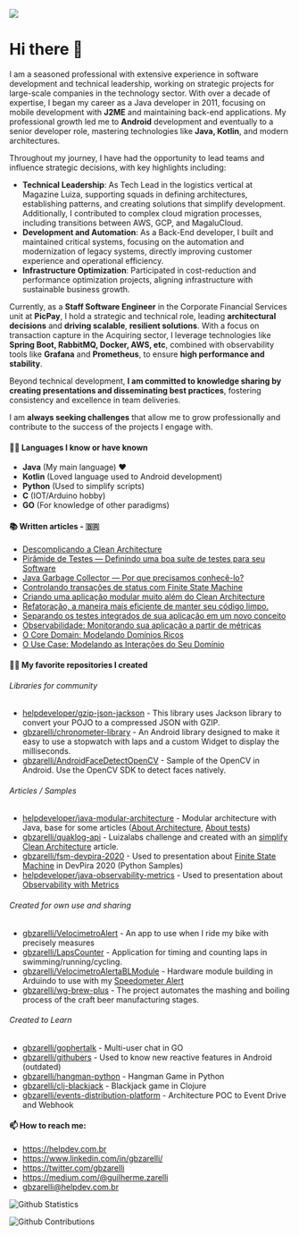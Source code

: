 ![](http://estruyf-github.azurewebsites.net/api/VisitorHit?user=gbzarelli&repo=gbzarelli&countColorcountColor)

<h1>Hi there 👋</h1>

I am a seasoned professional with extensive experience in software development and technical leadership, working on strategic projects for large-scale companies in the technology sector. With over a decade of expertise, I began my career as a Java developer in 2011, focusing on mobile development with **J2ME** and maintaining back-end applications. My professional growth led me to **Android** development and eventually to a senior developer role, mastering technologies like **Java, Kotlin**, and modern architectures.

Throughout my journey, I have had the opportunity to lead teams and influence strategic decisions, with key highlights including:

- **Technical Leadership**: As Tech Lead in the logistics vertical at Magazine Luiza, supporting squads in defining architectures, establishing patterns, and creating solutions that simplify development. Additionally, I contributed to complex cloud migration processes, including transitions between AWS, GCP, and MagaluCloud.
- **Development and Automation**: As a Back-End developer, I built and maintained critical systems, focusing on the automation and modernization of legacy systems, directly improving customer experience and operational efficiency.
- **Infrastructure Optimization**: Participated in cost-reduction and performance optimization projects, aligning infrastructure with sustainable business growth.

Currently, as a **Staff Software Engineer** in the Corporate Financial Services unit at **PicPay**, I hold a strategic and technical role, leading **architectural decisions** and **driving scalable**, **resilient solutions**. With a focus on transaction capture in the Acquiring sector, I leverage technologies like **Spring Boot, RabbitMQ, Docker, AWS, etc**, combined with observability tools like **Grafana** and **Prometheus**, to ensure **high performance and stability**.

Beyond technical development, **I am committed to knowledge sharing by creating presentations and disseminating best practices**, fostering consistency and excellence in team deliveries.

I am **always seeking challenges** that allow me to grow professionally and contribute to the success of the projects I engage with.

#### 👨‍💻 Languages I know or have known

- **Java** (My main language) ❤️
- **Kotlin** (Loved language used to Android development)
- **Python** (Used to simplify scripts)
- **C** (IOT/Arduino hobby)
- **GO** (For knowledge of other paradigms)

#### 📚 Written articles - 🇧🇷

- [Descomplicando a Clean Architecture](https://medium.com/luizalabs/descomplicando-a-clean-architecture-cf4dfc4a1ac6)
- [Pirâmide de Testes — Definindo uma boa suíte de testes para seu Software](https://medium.com/luizalabs/pir%C3%A2mide-de-testes-definindo-uma-boa-su%C3%ADte-de-testes-para-seu-software-a6864886f29b)
- [Java Garbage Collector — Por que precisamos conhecê-lo?](https://medium.com/luizalabs/java-garbage-collector-porque-precisamos-conhec%C3%AA-lo-9d26ebb0a6d8)
- [Controlando transações de status com Finite State Machine](https://medium.com/luizalabs/controlando-transa%C3%A7%C3%B5es-de-status-com-finite-state-machine-7f47b906174a)
- [Criando uma aplicação modular muito além do Clean Architecture](https://medium.com/luizalabs/criando-uma-aplica%C3%A7%C3%A3o-modular-muito-al%C3%A9m-do-clean-architecture-5dde3687c5d6)
- [Refatoração, a maneira mais eficiente de manter seu código limpo.](https://medium.com/luizalabs/refatora%C3%A7%C3%A3o-a-maneira-mais-eficiente-de-manter-seu-c%C3%B3digo-limpo-3f6439da90db)
- [Separando os testes integrados de sua aplicação em um novo conceito](https://medium.com/luizalabs/separando-os-testes-integrados-de-sua-aplica%C3%A7%C3%A3o-em-um-novo-conceito-4f511ebb53a4)
- [Observabilidade: Monitorando sua aplicação a partir de métricas](https://medium.com/@guilherme.zarelli/observabilidade-monitorando-sua-aplicacao-a-partir-de-metricas-bd1b2d0ba1f8)
- [O Core Domain: Modelando Domínios Ricos](https://medium.com/@guilherme.zarelli/o-core-domain-modelando-dom%C3%ADnios-ricos-f1fe664c998f)
- [O Use Case: Modelando as Interações do Seu Domínio](https://medium.com/inside-picpay/o-use-case-modelando-as-intera%C3%A7%C3%B5es-do-seu-dom%C3%ADnio-c6c568270d0c)

#### 👨‍💻 My favorite repositories I created

###### Libraries for community
- [helpdeveloper/gzip-json-jackson](https://github.com/helpdeveloper/gzip-json-jackson) - This library uses Jackson library to convert your POJO to a compressed JSON with GZIP.
- [gbzarelli/chronometer-library](https://github.com/gbzarelli/chronometer-library) - An Android library designed to make it easy to use a stopwatch with laps and a custom Widget to display the milliseconds.
- [gbzarelli/AndroidFaceDetectOpenCV](https://github.com/gbzarelli/AndroidFaceDetectOpenCV) - Sample of the OpenCV in Android. Use the OpenCV SDK to detect faces natively.

###### Articles / Samples
- [helpdeveloper/java-modular-architecture](https://github.com/helpdeveloper/java-modular-architecture) - Modular architecture with Java, base for some articles ([About Architecture](https://medium.com/luizalabs/criando-uma-aplica%C3%A7%C3%A3o-modular-muito-al%C3%A9m-do-clean-architecture-5dde3687c5d6), [About tests](https://medium.com/luizalabs/separando-os-testes-integrados-de-sua-aplica%C3%A7%C3%A3o-em-um-novo-conceito-4f511ebb53a4))
- [gbzarelli/quaklog-api](https://github.com/gbzarelli/quaklog-api) - Luizalabs challenge and created with an [simplify Clean Architecture](https://medium.com/luizalabs/descomplicando-a-clean-architecture-cf4dfc4a1ac6) article.
- [gbzarelli/fsm-devpira-2020](https://github.com/gbzarelli/fsm-devpira-2020) - Used to presentation about [Finite State Machine](https://medium.com/luizalabs/controlando-transa%C3%A7%C3%B5es-de-status-com-finite-state-machine-7f47b906174a) in DevPira 2020 (Python Samples)
- [helpdeveloper/java-observability-metrics](https://github.com/helpdeveloper/java-observability-metrics) - Used to presentation about [Observability with Metrics](https://medium.com/luizalabs/observabilidade-monitorando-sua-aplicacao-a-partir-de-metricas-bd1b2d0ba1f8)

###### Created for own use and sharing
- [gbzarelli/VelocimetroAlert](https://github.com/gbzarelli/VelocimetroAlerta) - An app to use when I ride my bike with precisely measures
- [gbzarelli/LapsCounter](https://github.com/gbzarelli/LapsCounter) - Application for timing and counting laps in swimming/running/cycling.
- [gbzarelli/VelocimetroAlertaBLModule](https://github.com/gbzarelli/VelocimetroAlertaBLModule) - Hardware module building in Arduindo to use with my [Speedometer Alert]((https://github.com/gbzarelli/VelocimetroAlerta))
- [gbzarelli/wg-brew-plus](https://github.com/gbzarelli/wg-brew-plus) - The project automates the mashing and boiling process of the craft beer manufacturing stages.

###### Created to Learn
- [gbzarelli/gophertalk](https://github.com/gbzarelli/gophertalk) - Multi-user chat in GO
- [gbzarelli/githubers](https://github.com/gbzarelli/githubers) - Used to know new reactive features in Android (outdated)
- [gbzarelli/hangman-python](https://github.com/gbzarelli/hangman-python) - Hangman Game in Python
- [gbzarelli/clj-blackjack](https://github.com/gbzarelli/clj-blackjack) - Blackjack game in Clojure
- [gbzarelli/events-distribution-platform](https://github.com/gbzarelli/events-distribution-platform) - Architecture POC to Event Drive and Webhook

#### 📫 How to reach me:

- https://helpdev.com.br
- https://www.linkedin.com/in/gbzarelli/
- https://twitter.com/gbzarelli
- https://medium.com/@guilherme.zarelli
- gbzarelli@helpdev.com.br

![Github Statistics](https://github-readme-stats.vercel.app/api/?username=gbzarelli&count_private=true&show_icons=true)

![Github Contributions](https://github-readme-streak-stats.herokuapp.com/?user=gbzarelli&hide_border=true)
